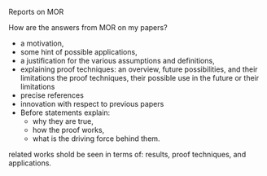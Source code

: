 Reports on MOR

How are the answers from MOR on my papers?


- a motivation,
- some hint of possible applications,
- a justification for  the various assumptions and definitions,
- explaining proof techniques: an overview, future possibilities, and their limitations
the proof techniques, their possible use in
the future or their limitations
- precise references
- innovation with respect to previous papers
- Before statements explain:
    + why they are true,
    + how the proof works,
    + what is the driving force behind them.

related works shold be seen in terms of: results, proof techniques, and applications.
